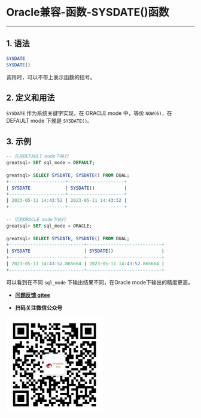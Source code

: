 # Oracle兼容-函数-SYSDATE()函数
---

## 1. 语法
```sql
SYSDATE
SYSDATE()
```
调用时，可以不带上表示函数的括号。

## 2. 定义和用法

`SYSDATE` 作为系统关键字实现，在 ORACLE mode 中，等价 `NOW(6)`，在 DEFAULT mode 下就是 `SYSDATE()`。

## 3. 示例

```sql
-- 先在DEFAULT mode下执行
greatsql> SET sql_mode = DEFAULT;

greatsql> SELECT SYSDATE, SYSDATE() FROM DUAL;
+---------------------+---------------------+
| SYSDATE             | SYSDATE()           |
+---------------------+---------------------+
| 2023-05-11 14:43:52 | 2023-05-11 14:43:52 |
+---------------------+---------------------+

-- 切到ORACLE mode下执行
greatsql> SET sql_mode = ORACLE;

greatsql> SELECT SYSDATE, SYSDATE() FROM DUAL;
+----------------------------+----------------------------+
| SYSDATE                    | SYSDATE()                  |
+----------------------------+----------------------------+
| 2023-05-11 14:43:52.865664 | 2023-05-11 14:43:52.865664 |
+----------------------------+----------------------------+
```
可以看到在不同 `sql_mode` 下输出结果不同，在Oracle mode下输出的精度更高。


- **[问题反馈 gitee](https://gitee.com/GreatSQL/GreatSQL-Manual/issues)**

- **扫码关注微信公众号**

![greatsql-wx](../../greatsql-wx.jpg)
